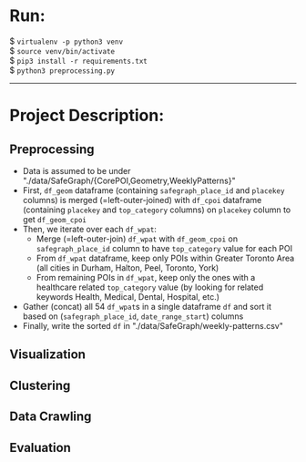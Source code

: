 # Run:
$ `virtualenv -p python3 venv` \
$ `source venv/bin/activate` \
$ `pip3 install -r requirements.txt` \
$ `python3 preprocessing.py`

---

# Project Description:
## Preprocessing
* Data is assumed to be under "./data/SafeGraph/{CorePOI,Geometry,WeeklyPatterns}"
* First, `df_geom` dataframe (containing `safegraph_place_id` and `placekey` columns) is merged (=left-outer-joined) with `df_cpoi` dataframe (containing `placekey` and `top_category` columns) on `placekey` column to get `df_geom_cpoi`
* Then, we iterate over each `df_wpat`:
    * Merge (=left-outer-join) `df_wpat` with `df_geom_cpoi` on `safegraph_place_id` column to have `top_category` value for each POI
    * From `df_wpat` dataframe, keep only POIs within Greater Toronto Area (all cities in Durham, Halton, Peel, Toronto, York)
    * From remaining POIs in `df_wpat`, keep only the ones with a healthcare related `top_category` value (by looking for related keywords Health, Medical, Dental, Hospital, etc.)
* Gather (concat) all 54 `df_wpat`s in a single dataframe `df` and sort it based on (`safegraph_place_id`, `date_range_start`) columns
* Finally, write the sorted `df` in "./data/SafeGraph/weekly-patterns.csv"

## Visualization

## Clustering

## Data Crawling

## Evaluation